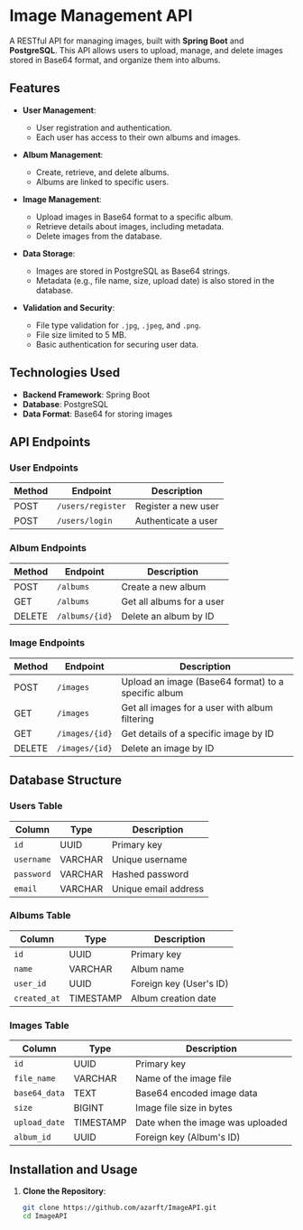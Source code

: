 # Image Management API

A RESTful API for managing images, built with **Spring Boot** and **PostgreSQL**. This API allows users to upload, manage, and delete images stored in Base64 format, and organize them into albums.

## Features

- **User Management**:
    - User registration and authentication.
    - Each user has access to their own albums and images.

- **Album Management**:
    - Create, retrieve, and delete albums.
    - Albums are linked to specific users.

- **Image Management**:
    - Upload images in Base64 format to a specific album.
    - Retrieve details about images, including metadata.
    - Delete images from the database.

- **Data Storage**:
    - Images are stored in PostgreSQL as Base64 strings.
    - Metadata (e.g., file name, size, upload date) is also stored in the database.

- **Validation and Security**:
    - File type validation for `.jpg`, `.jpeg`, and `.png`.
    - File size limited to 5 MB.
    - Basic authentication for securing user data.

## Technologies Used

- **Backend Framework**: Spring Boot
- **Database**: PostgreSQL
- **Data Format**: Base64 for storing images

## API Endpoints

### User Endpoints
| Method | Endpoint           | Description               |
|--------|--------------------|---------------------------|
| POST   | `/users/register`  | Register a new user       |
| POST   | `/users/login`     | Authenticate a user       |

### Album Endpoints
| Method | Endpoint           | Description                    |
|--------|--------------------|--------------------------------|
| POST   | `/albums`          | Create a new album            |
| GET    | `/albums`          | Get all albums for a user     |
| DELETE | `/albums/{id}`     | Delete an album by ID         |

### Image Endpoints
| Method | Endpoint           | Description                                               |
|--------|--------------------|-----------------------------------------------------------|
| POST   | `/images`          | Upload an image (Base64 format) to a specific album       |
| GET    | `/images`          | Get all images for a user with album filtering           |
| GET    | `/images/{id}`     | Get details of a specific image by ID                    |
| DELETE | `/images/{id}`     | Delete an image by ID                                     |

## Database Structure

### Users Table
| Column   | Type    | Description                     |
|----------|---------|---------------------------------|
| `id`     | UUID    | Primary key                    |
| `username` | VARCHAR | Unique username               |
| `password` | VARCHAR | Hashed password               |
| `email`    | VARCHAR | Unique email address          |

### Albums Table
| Column     | Type    | Description                      |
|------------|---------|----------------------------------|
| `id`       | UUID    | Primary key                     |
| `name`     | VARCHAR | Album name                      |
| `user_id`  | UUID    | Foreign key (User's ID)         |
| `created_at` | TIMESTAMP | Album creation date         |

### Images Table
| Column        | Type    | Description                           |
|---------------|---------|---------------------------------------|
| `id`          | UUID    | Primary key                          |
| `file_name`   | VARCHAR | Name of the image file               |
| `base64_data` | TEXT    | Base64 encoded image data            |
| `size`        | BIGINT  | Image file size in bytes             |
| `upload_date` | TIMESTAMP | Date when the image was uploaded   |
| `album_id`    | UUID    | Foreign key (Album's ID)             |

## Installation and Usage

1. **Clone the Repository**:
   ```bash
   git clone https://github.com/azarft/ImageAPI.git
   cd ImageAPI

